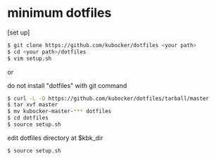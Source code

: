 # minimum dotfiles

[set up]
```bash
$ git clone https://github.com/kubocker/dotfiles <your path>
$ cd <your path>/dotfiles
$ vim setup.sh
```
or

do not install "dotfiles" with git command
```bash
$ curl -L -O https://github.com/kubocker/dotfiles/tarball/master
$ tar xvf master
$ mv kubocker-master-*** dotfiles
$ cd dotfiles
$ source setup.sh
```

edit dotfiles directory at $kbk_dir
```bash
$ source setup.sh
```

